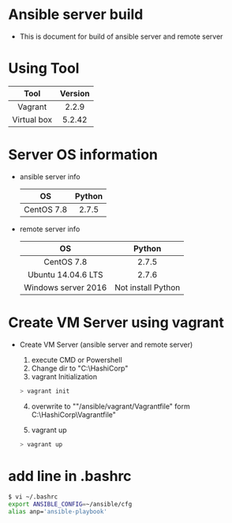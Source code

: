 # Ansible server build

- This is document for build of ansible server and remote server

# Using Tool

|    Tool     | Version |
| :---------: | :-----: |
|   Vagrant   |  2.2.9  |
| Virtual box | 5.2.42  |

# Server OS information

- ansible server info

  |     OS     | Python |
  | :--------: | :----: |
  | CentOS 7.8 | 2.7.5  |

- remote server info

  |         OS          |       Python       |
  | :-----------------: | :----------------: |
  |     CentOS 7.8      |       2.7.5        |
  | Ubuntu 14.04.6 LTS  |       2.7.6        |
  | Windows server 2016 | Not install Python |



# Create VM Server using vagrant

- Create VM Server (ansible server and remote server)

  1. execute CMD or Powershell
  2. Change dir to "C:\HashiCorp"
  3. vagrant Initialization

    ```sh 
    > vagrant init
    ```

  4. overwrite to ""/ansible/vagrant/Vagrantfile" form C:\HashiCorp\Vagrantfile"

  5. vagrant up

    ```sh
    > vagrant up
    ```

# add line in .bashrc

```sh
$ vi ~/.bashrc
export ANSIBLE_CONFIG=~/ansible/cfg
alias anp='ansible-playbook'
```
